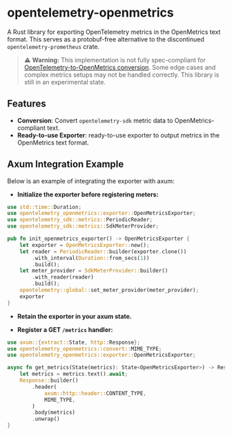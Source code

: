 # opentelemetry-openmetrics

A Rust library for exporting OpenTelemetry metrics in the OpenMetrics text format. This serves as a protobuf-free alternative to the discontinued `opentelemetry-prometheus` crate.

> ⚠️ **Warning:** This implementation is not fully spec-compliant for [OpenTelemetry-to-OpenMetrics conversion](https://github.com/open-telemetry/opentelemetry-specification/blob/v1.45.0/specification/compatibility/prometheus_and_openmetrics.md). Some edge cases and complex metrics setups may not be handled correctly. This library is still in an experimental state.

## Features

- **Conversion**: Convert `opentelemetry-sdk` metric data to OpenMetrics-compliant text.
- **Ready-to-use Exporter**: ready-to-use exporter to output metrics in the OpenMetrics text format.

## Axum Integration Example

Below is an example of integrating the exporter with axum:

- **Initialize the exporter before registering meters:**

```rust
use std::time::Duration;
use opentelemetry_openmetrics::exporter::OpenMetricsExporter;
use opentelemetry_sdk::metrics::PeriodicReader;
use opentelemetry_sdk::metrics::SdkMeterProvider;

pub fn init_openmetrics_exporter() -> OpenMetricsExporter {
    let exporter = OpenMetricsExporter::new();
    let reader = PeriodicReader::builder(exporter.clone())
        .with_interval(Duration::from_secs(1))
        .build();
    let meter_provider = SdkMeterProvider::builder()
        .with_reader(reader)
        .build();
    opentelemetry::global::set_meter_provider(meter_provider);
    exporter
}
```

- **Retain the exporter in your axum state.**

- **Register a GET `/metrics` handler:**

```rust
use axum::{extract::State, http::Response};
use opentelemetry_openmetrics::convert::MIME_TYPE;
use opentelemetry_openmetrics::exporter::OpenMetricsExporter;

async fn get_metrics(State(metrics): State<OpenMetricsExporter>) -> Response<String> {
    let metrics = metrics.text().await;
    Response::builder()
        .header(
            axum::http::header::CONTENT_TYPE,
            MIME_TYPE,
        )
        .body(metrics)
        .unwrap()
}
```

